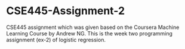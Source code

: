 # CSE445-Assignment-2
CSE445 assignment which was given based on the Coursera Machine Learning Course by Andrew NG. 
This is the week two programming assignment (ex-2) of logistic regression.
